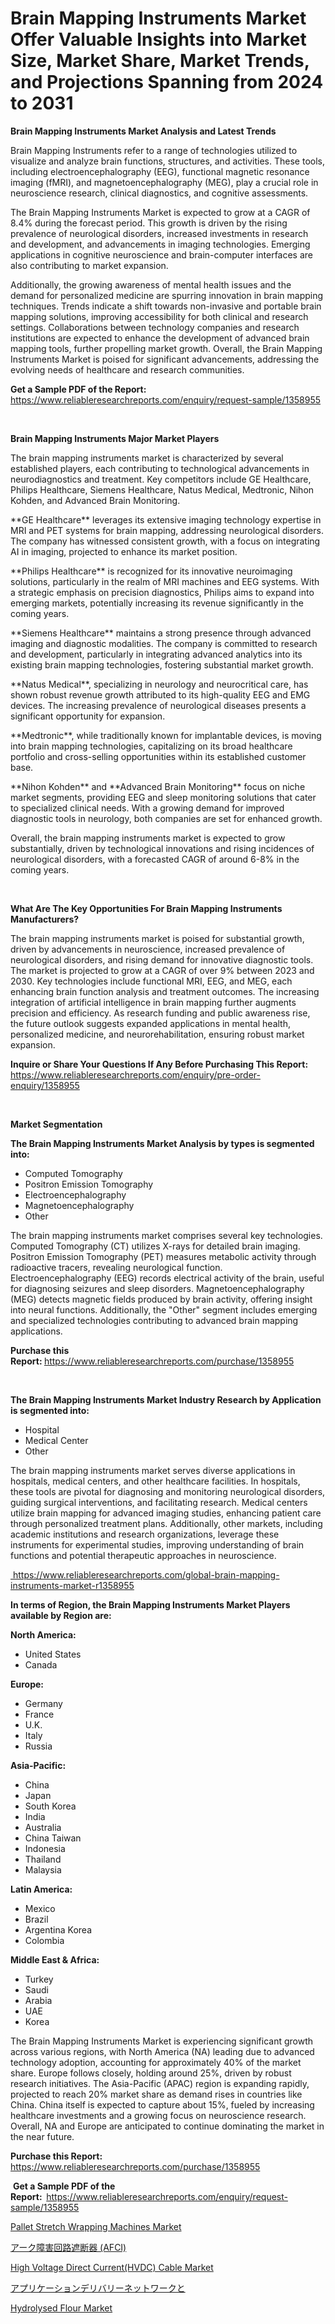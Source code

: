<p><h1>Brain Mapping Instruments Market Offer Valuable Insights into Market Size, Market Share, Market Trends, and Projections Spanning from 2024 to 2031</h1></p><p><strong>Brain Mapping Instruments Market Analysis and Latest Trends</strong></p>
<p><p>Brain Mapping Instruments refer to a range of technologies utilized to visualize and analyze brain functions, structures, and activities. These tools, including electroencephalography (EEG), functional magnetic resonance imaging (fMRI), and magnetoencephalography (MEG), play a crucial role in neuroscience research, clinical diagnostics, and cognitive assessments.</p><p>The Brain Mapping Instruments Market is expected to grow at a CAGR of 8.4% during the forecast period. This growth is driven by the rising prevalence of neurological disorders, increased investments in research and development, and advancements in imaging technologies. Emerging applications in cognitive neuroscience and brain-computer interfaces are also contributing to market expansion.</p><p>Additionally, the growing awareness of mental health issues and the demand for personalized medicine are spurring innovation in brain mapping techniques. Trends indicate a shift towards non-invasive and portable brain mapping solutions, improving accessibility for both clinical and research settings. Collaborations between technology companies and research institutions are expected to enhance the development of advanced brain mapping tools, further propelling market growth. Overall, the Brain Mapping Instruments Market is poised for significant advancements, addressing the evolving needs of healthcare and research communities.</p></p>
<p><strong>Get a Sample PDF of the Report:&nbsp;</strong> <a href="https://www.reliableresearchreports.com/enquiry/request-sample/1358955">https://www.reliableresearchreports.com/enquiry/request-sample/1358955</a></p>
<p>&nbsp;</p>
<p><strong>Brain Mapping Instruments Major Market Players</strong></p>
<p><p>The brain mapping instruments market is characterized by several established players, each contributing to technological advancements in neurodiagnostics and treatment. Key competitors include GE Healthcare, Philips Healthcare, Siemens Healthcare, Natus Medical, Medtronic, Nihon Kohden, and Advanced Brain Monitoring.</p><p>**GE Healthcare** leverages its extensive imaging technology expertise in MRI and PET systems for brain mapping, addressing neurological disorders. The company has witnessed consistent growth, with a focus on integrating AI in imaging, projected to enhance its market position.</p><p>**Philips Healthcare** is recognized for its innovative neuroimaging solutions, particularly in the realm of MRI machines and EEG systems. With a strategic emphasis on precision diagnostics, Philips aims to expand into emerging markets, potentially increasing its revenue significantly in the coming years.</p><p>**Siemens Healthcare** maintains a strong presence through advanced imaging and diagnostic modalities. The company is committed to research and development, particularly in integrating advanced analytics into its existing brain mapping technologies, fostering substantial market growth.</p><p>**Natus Medical**, specializing in neurology and neurocritical care, has shown robust revenue growth attributed to its high-quality EEG and EMG devices. The increasing prevalence of neurological diseases presents a significant opportunity for expansion.</p><p>**Medtronic**, while traditionally known for implantable devices, is moving into brain mapping technologies, capitalizing on its broad healthcare portfolio and cross-selling opportunities within its established customer base.</p><p>**Nihon Kohden** and **Advanced Brain Monitoring** focus on niche market segments, providing EEG and sleep monitoring solutions that cater to specialized clinical needs. With a growing demand for improved diagnostic tools in neurology, both companies are set for enhanced growth.</p><p>Overall, the brain mapping instruments market is expected to grow substantially, driven by technological innovations and rising incidences of neurological disorders, with a forecasted CAGR of around 6-8% in the coming years.</p></p>
<p>&nbsp;</p>
<p><strong>What Are The Key Opportunities For Brain Mapping Instruments Manufacturers?</strong></p>
<p><p>The brain mapping instruments market is poised for substantial growth, driven by advancements in neuroscience, increased prevalence of neurological disorders, and rising demand for innovative diagnostic tools. The market is projected to grow at a CAGR of over 9% between 2023 and 2030. Key technologies include functional MRI, EEG, and MEG, each enhancing brain function analysis and treatment outcomes. The increasing integration of artificial intelligence in brain mapping further augments precision and efficiency. As research funding and public awareness rise, the future outlook suggests expanded applications in mental health, personalized medicine, and neurorehabilitation, ensuring robust market expansion.</p></p>
<p><strong>Inquire or Share Your Questions If Any Before Purchasing This Report:</strong> <a href="https://www.reliableresearchreports.com/enquiry/pre-order-enquiry/1358955">https://www.reliableresearchreports.com/enquiry/pre-order-enquiry/1358955</a></p>
<p>&nbsp;</p>
<p><strong>Market Segmentation</strong></p>
<p><strong>The Brain Mapping Instruments Market Analysis by types is segmented into:</strong></p>
<p><ul><li>Computed Tomography</li><li>Positron Emission Tomography</li><li>Electroencephalography</li><li>Magnetoencephalography</li><li>Other</li></ul></p>
<p><p>The brain mapping instruments market comprises several key technologies. Computed Tomography (CT) utilizes X-rays for detailed brain imaging. Positron Emission Tomography (PET) measures metabolic activity through radioactive tracers, revealing neurological function. Electroencephalography (EEG) records electrical activity of the brain, useful for diagnosing seizures and sleep disorders. Magnetoencephalography (MEG) detects magnetic fields produced by brain activity, offering insight into neural functions. Additionally, the "Other" segment includes emerging and specialized technologies contributing to advanced brain mapping applications.</p></p>
<p><strong>Purchase this Report:&nbsp;</strong><a href="https://www.reliableresearchreports.com/purchase/1358955">https://www.reliableresearchreports.com/purchase/1358955</a></p>
<p>&nbsp;</p>
<p><strong>The Brain Mapping Instruments Market Industry Research by Application is segmented into:</strong></p>
<p><ul><li>Hospital</li><li>Medical Center</li><li>Other</li></ul></p>
<p><p>The brain mapping instruments market serves diverse applications in hospitals, medical centers, and other healthcare facilities. In hospitals, these tools are pivotal for diagnosing and monitoring neurological disorders, guiding surgical interventions, and facilitating research. Medical centers utilize brain mapping for advanced imaging studies, enhancing patient care through personalized treatment plans. Additionally, other markets, including academic institutions and research organizations, leverage these instruments for experimental studies, improving understanding of brain functions and potential therapeutic approaches in neuroscience.</p></p>
<p><a href="https://www.reliableresearchreports.com/global-brain-mapping-instruments-market-r1358955">&nbsp;https://www.reliableresearchreports.com/global-brain-mapping-instruments-market-r1358955</a></p>
<p><strong>In terms of Region, the Brain Mapping Instruments Market Players available by Region are:</strong></p>
<p>
    <p> <strong> North America: </strong>
        <ul>
            <li>United States</li>
            <li>Canada</li>
        </ul>
        </p> 
    <p> <strong> Europe: </strong>
        <ul>
            <li>Germany</li>
            <li>France</li>
            <li>U.K.</li>
            <li>Italy</li>
            <li>Russia</li>
        </ul>
        </p> 
    <p> <strong> Asia-Pacific: </strong>
        <ul>
            <li>China</li>
            <li>Japan</li>
            <li>South Korea</li>
            <li>India</li>
            <li>Australia</li>
            <li>China Taiwan</li>
            <li>Indonesia</li>
            <li>Thailand</li>
            <li>Malaysia</li>
        </ul>
        </p> 
    <p> <strong> Latin America: </strong>
        <ul>
            <li>Mexico</li>
            <li>Brazil</li>
            <li>Argentina Korea</li>
            <li>Colombia</li>
        </ul>
        </p> 
    <p> <strong> Middle East & Africa: </strong>
        <ul>
            <li>Turkey</li>
            <li>Saudi</li>
            <li>Arabia</li>
            <li>UAE</li>
            <li>Korea</li>
        </ul>
    </p>
    </p>
<p><p>The Brain Mapping Instruments Market is experiencing significant growth across various regions, with North America (NA) leading due to advanced technology adoption, accounting for approximately 40% of the market share. Europe follows closely, holding around 25%, driven by robust research initiatives. The Asia-Pacific (APAC) region is expanding rapidly, projected to reach 20% market share as demand rises in countries like China. China itself is expected to capture about 15%, fueled by increasing healthcare investments and a growing focus on neuroscience research. Overall, NA and Europe are anticipated to continue dominating the market in the near future.</p></p>
<p><strong>Purchase this Report: </strong><a href="https://www.reliableresearchreports.com/purchase/1358955">https://www.reliableresearchreports.com/purchase/1358955</a></p>
<p>&nbsp;<strong>Get a Sample PDF of the Report:&nbsp;&nbsp;</strong><a href="https://www.reliableresearchreports.com/enquiry/request-sample/1358955">https://www.reliableresearchreports.com/enquiry/request-sample/1358955</a></p>
<p><strong></strong></p>
<p><p><a href="https://www.linkedin.com/pulse/emerging-market-trends-regional-analysis-pallet-stretch-wrapping-cewwf?trackingId=ieNP5d%2B1ReqP8UHf10bWkg%3D%3D">Pallet Stretch Wrapping Machines Market</a></p><p><a href="https://medium.com/@samleite85/arc-fault-circuit-interrupter-afci-f9e18590c219">アーク障害回路遮断器 (AFCI)</a></p><p><a href="https://github.com/petbigbeepjn/Market-Research-Report-List-1/blob/main/high-voltage-direct-currenthvdc-cable-market.md">High Voltage Direct Current(HVDC) Cable Market</a></p><p><a href="https://medium.com/@samleite85/application-delivery-networks-and-17d88fa02fbc">アプリケーションデリバリーネットワークと</a></p><p><a href="https://github.com/NasrinKhan99/Market-Research-Report-List-1/blob/main/hydrolysed-flour-market.md">Hydrolysed Flour Market</a></p></p>